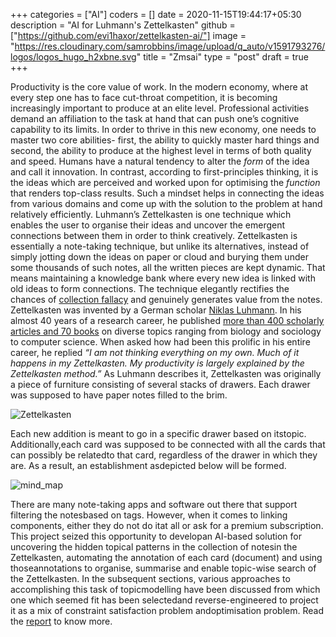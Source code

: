 +++
categories = ["AI"]
coders = []
date = 2020-11-15T19:44:17+05:30
description = "AI for Luhmann's Zettelkasten"
github = ["https://github.com/evi1haxor/zettelkasten-ai/"]
image = "https://res.cloudinary.com/samrobbins/image/upload/q_auto/v1591793276/logos/logos_hugo_h2xbne.svg"
title = "Zmsai"
type = "post"
draft = true
+++

Productivity is the core value of work. In the modern economy, where at every step one has to face cut-throat competition, it is becoming increasingly important to produce at an elite level. Professional activities demand an affiliation to the task at hand that can push one’s cognitive capability to its limits. In order to thrive in this new economy, one needs to master two core abilities- first, the ability to quickly master hard things and second, the ability to produce at the highest level in terms of both quality and speed. Humans have a natural tendency to alter the *form* of the idea and call it innovation. In contrast, according to first-principles thinking, it is the ideas which are perceived and worked upon for optimising the *function* that renders top-class results. Such a mindset helps in connecting the ideas from various domains and come up with the solution to the problem at hand relatively efficiently. 
Luhmann’s Zettelkasten is one technique which enables the user to organise their ideas and uncover the emergent connections between them in order to think creatively. Zettelkasten is essentially a note-taking technique, but unlike its alternatives, instead of simply jotting down the ideas on paper or cloud and burying them under some thousands of such notes, all the written pieces are kept dynamic. That means maintaining a knowledge bank where every new idea is linked with old ideas to form connections. The technique elegantly rectifies the chances of [collection fallacy](https://zettelkasten.de/posts/collectors-fallacy/) and genuinely generates value from the notes.
Zettelkasten was invented by a German scholar [Niklas Luhmann](https://en.wikipedia.org/wiki/Niklas_Luhmann). In his almost 40 years of a research career, he published [more than 400 scholarly articles and 70 books](https://www.researchgate.net/publication/278131440_Niklas_Luhmann_as_organization_theorist) on diverse topics ranging from biology and sociology to computer science. When asked how had been this prolific in his entire career, he replied *“I am not thinking everything on my own. Much of it happens in my Zettelkasten. My productivity is largely explained by the Zettelkasten method.”*
As Luhmann describes it, Zettelkasten was originally a piece of furniture consisting of several stacks of drawers. Each drawer was supposed to have paper notes filled to the brim.

![Zettelkasten]()

Each new addition is meant to go in a specific drawer based on its ​topic​. Additionally,each card was supposed to be connected with all the cards that can possibly be relatedto that card, regardless of the drawer in which they are. As a result, an establishment asdepicted below will be formed.

![mind_map]()

There are many note-taking apps and software out there that support filtering the notesbased on tags. However, when it comes to linking components, either they do not do itat all or ask for a premium subscription. This project seized this opportunity to developan AI-based solution for uncovering the hidden topical patterns in the collection of notesin the Zettelkasten, automating the annotation of each card (document) and using thoseannotations to organise, summarise and enable topic-wise search of the Zettelkasten. In the subsequent sections, various approaches to accomplishing this task of topicmodelling have been discussed from which one which seemed fit has been selectedand reverse-engineered to project it as a mix of ​constraint satisfaction problem​ andoptimisation problem​.
Read the [report](https://drive.google.com/file/d/1IONbczPPcIZWUQib1kgxrN4nCNIoTyo8/view?usp=sharing) to know more.


